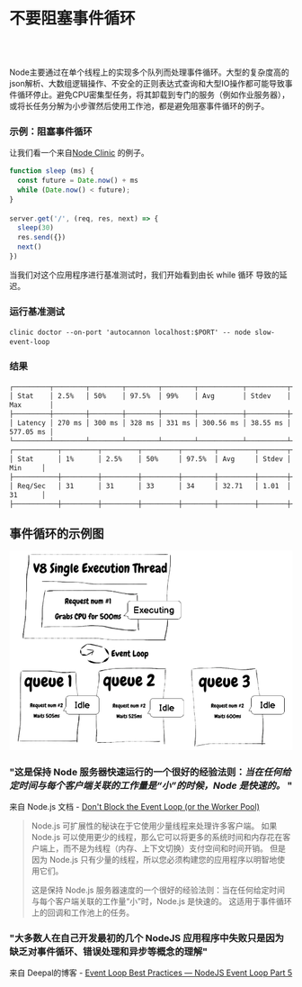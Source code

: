 # 不要阻塞事件循环

<br/><br/>

Node主要通过在单个线程上的实现多个队列而处理事件循环。大型的复杂度高的json解析、大数组逻辑操作、不安全的正则表达式查询和大型IO操作都可能导致事件循环停止。避免CPU密集型任务，将其卸载到专门的服务（例如作业服务器），或将长任务分解为小步骤然后使用工作池，都是避免阻塞事件循环的例子。

### 示例：阻塞事件循环
让我们看一个来自[Node Clinic](https://clinicjs.org/documentation/doctor/05-fixing-event-loop-problem) 的例子。
```javascript
function sleep (ms) {
  const future = Date.now() + ms
  while (Date.now() < future);
}

server.get('/', (req, res, next) => {
  sleep(30)
  res.send({})
  next()
})
```

当我们对这个应用程序进行基准测试时，我们开始看到由长 while 循环 导致的延迟。
### 运行基准测试
`clinic doctor --on-port 'autocannon localhost:$PORT' -- node slow-event-loop`

### 结果

```
┌─────────┬────────┬────────┬────────┬────────┬───────────┬──────────┬───────────┐
│ Stat    │ 2.5%   │ 50%    │ 97.5%  │ 99%    │ Avg       │ Stdev    │ Max       │
├─────────┼────────┼────────┼────────┼────────┼───────────┼──────────┼───────────┤
│ Latency │ 270 ms │ 300 ms │ 328 ms │ 331 ms │ 300.56 ms │ 38.55 ms │ 577.05 ms │
└─────────┴────────┴────────┴────────┴────────┴───────────┴──────────┴───────────┘
┌───────────┬─────────┬─────────┬─────────┬────────┬─────────┬───────┬─────────┐
│ Stat      │ 1%      │ 2.5%    │ 50%     │ 97.5%  │ Avg     │ Stdev │ Min     │
├───────────┼─────────┼─────────┼─────────┼────────┼─────────┼───────┼─────────┤
│ Req/Sec   │ 31      │ 31      │ 33      │ 34     │ 32.71   │ 1.01  │ 31      │
├───────────┼─────────┼─────────┼─────────┼────────┼─────────┼───────┼─────────┤
```

## 事件循环的示例图
![Event Loop](/assets/images/event-loop.png "Event Loop")


### "这是保持 Node 服务器快速运行的一个很好的经验法则：_当在任何给定时间与每个客户端关联的工作量是“小”的时候，Node 是快速的。_ "

来自 Node.js 文档 - [Don't Block the Event Loop (or the Worker Pool)](https://nodejs.org/en/docs/guides/dont-block-the-event-loop/)

> Node.js 可扩展性的秘诀在于它使用少量线程来处理许多客户端。
> 如果 Node.js 可以使用更少的线程，那么它可以将更多的系统时间和内存花在客户端上，而不是为线程（内存、上下文切换）支付空间和时间开销。
> 但是因为 Node.js 只有少量的线程，所以您必须构建您的应用程序以明智地使用它们。
>
> 这是保持 Node.js 服务器速度的一个很好的经验法则：当在任何给定时间与每个客户端关联的工作量“小”时，Node.js 是快速的。
> 这适用于事件循环上的回调和工作池上的任务。

### "大多数人在自己开发最初的几个 NodeJS 应用程序中失败只是因为缺乏对事件循环、错误处理和异步等概念的理解"

来自 Deepal的博客 - [Event Loop Best Practices — NodeJS Event Loop Part 5](https://blog.insiderattack.net/event-loop-best-practices-nodejs-event-loop-part-5-e29b2b50bfe2)

